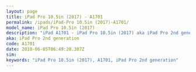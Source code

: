 ```yaml
---
layout: page
title: iPad Pro 10.5in (2017) - A1701
permalink: /ipads/iPad-Pro 10.5in (2017)-A1701/
model_name: iPad Pro 10.5in (2017)
description: "iPad A1701 - iPad Pro 10.5in (2017) aka iPad Pro 2nd generation. 3 Best compatible iPad cases, pens, chargers and keyboards."
aka: iPad Pro 2nd generation
code: A1701
date: 2018-06-05T06:49:20.307Z
sim: 
keywords: "iPad Pro 10.5in (2017), A1701, iPad Pro 2nd generation"
---
```

